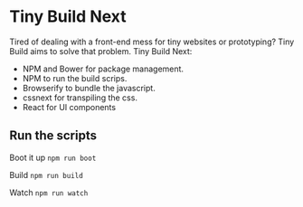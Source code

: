 # Tiny Build Next

Tired of dealing with a front-end mess for tiny websites or prototyping? Tiny Build aims to solve that problem. Tiny Build Next:

- NPM and Bower for package management.
- NPM to run the build scrips.
- Browserify to bundle the javascript.
- cssnext for transpiling the css.
- React for UI components

## Run the scripts

Boot it up ```npm run boot```

Build ```npm run build```

Watch ```npm run watch```

